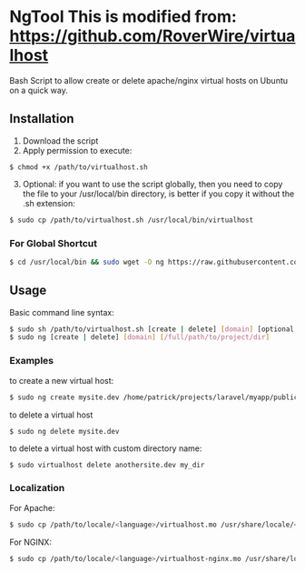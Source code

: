 NgTool
This is modified from: 
https://github.com/RoverWire/virtualhost
===========

Bash Script to allow create or delete apache/nginx virtual hosts on Ubuntu on a quick way.

## Installation ##

1. Download the script
2. Apply permission to execute:

```
$ chmod +x /path/to/virtualhost.sh
```

3. Optional: if you want to use the script globally, then you need to copy the file to your /usr/local/bin directory, is better
if you copy it without the .sh extension:

```bash
$ sudo cp /path/to/virtualhost.sh /usr/local/bin/virtualhost
```

### For Global Shortcut ###

```bash
$ cd /usr/local/bin && sudo wget -O ng https://raw.githubusercontent.com/patrickcurl/ngTool/master/ng && sudo chmod +x /usr/local/bin/ng
```

## Usage ##

Basic command line syntax:

```bash
$ sudo sh /path/to/virtualhost.sh [create | delete] [domain] [optional host_dir]
$ sudo ng [create | delete] [domain] [/full/path/to/project/dir]
```

### Examples ###

to create a new virtual host:

```bash
$ sudo ng create mysite.dev /home/patrick/projects/laravel/myapp/public
```
to delete a virtual host

```bash
$ sudo ng delete mysite.dev
```

to delete a virtual host with custom directory name:

```
$ sudo virtualhost delete anothersite.dev my_dir
```
### Localization

For Apache:

```bash
$ sudo cp /path/to/locale/<language>/virtualhost.mo /usr/share/locale/<language>/LC_MESSAGES/
```

For NGINX:

```bash
$ sudo cp /path/to/locale/<language>/virtualhost-nginx.mo /usr/share/locale/<language>/LC_MESSAGES/
```

